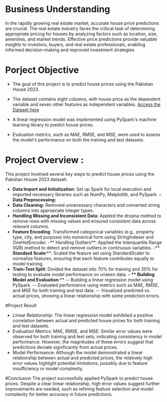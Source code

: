 # Business Understanding

In the rapidly growing real estate market, accurate house price predictions are crucial. The real estate industry faces the critical task of determining appropriate pricing for houses by analyzing factors such as location, size, amenities, and market trends. Effective price predictions provide valuable insights to investors, buyers, and real estate professionals, enabling informed decision-making and improved investment strategies

# Porject Objective
- The goal of this project is to predict house prices using the Pakistan House 2023.
- The dataset contains eight columns, with house price as the dependent variable and seven other features as independent variables. [Access the Dataset here](https://www.kaggle.com/datasets/manjitbaishya001/house-prices-2023)


- A linear regression model was implemented using PySpark's machine learning library to predict house prices.
- Evaluation metrics, such as MAE, RMSE, and MSE, were used to assess the model's performance on both the training and test datasets.
  
# Project Overview : 
This project involved several key steps to predict house prices using the Pakistan House 2023 dataset:
- **Data Import and Initialization**: Set up Spark for local execution and imported necessary libraries such as NumPy, Matplotlib, and PySpark.
**- Data Preprocessing:**
- **Data Cleaning:** Removed unnecessary characters and converted string columns into appropriate integer types.
- **Handling Missing and Inconsistent Data**: Applied the dropna method to remove rows with missing values and ensured consistent data across relevant columns.
- **Feature Encoding**: Transformed categorical variables (e.g., property type, city, and purpose) into numerical form using StringIndexer and OneHotEncoder.
-** Handling Outliers**: Applied the Interquartile Range (IQR) method to detect and remove outliers in continuous variables.
-** **Standard Scale**r**: Scaled the feature set using StandardScaler to normalize features, ensuring that each feature contributes equally to model training.
- **Train-Test Split**: Divided the dataset into 70% for training and 30% for testing to evaluate model performance on unseen data.
**- ** Building Model and Evaluation**:**
-- Building a linear regression model using PySpark.
-- Evaluated performance using metrics such as MAE, RMSE, and MSE for both training and test data.
-- Visualized predicted vs. actual prices, showing a linear relationship with some prediction errors.

#Project Result
- Linear Relationship: The linear regression model exhibited a positive correlation between actual and predicted house prices for both training and test datasets.
-  Evaluation Metrics: MAE, RMSE, and MSE: Similar error values were observed for both training and test sets, indicating consistency in model performance. However, the magnitudes of these errors suggest that predictions deviate significantly from actual prices.
- Model Performance: Although the model demonstrated a linear relationship between actual and predicted prices, the relatively high error values highlight potential limitations, possibly due to feature insufficiency or model complexity.

#Conclusion
The project successfully applied PySpark to predict house prices. Despite a clear linear relationship, high error values suggest further improvements are needed, such as refining feature selection and model complexity for better accuracy in future predictions.
